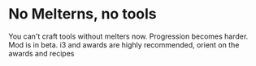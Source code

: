 # No Melterns, no tools
You can't craft tools without melters now. Progression becomes harder.
Mod is in beta. i3 and awards are highly recommended, orient on the awards and recipes
